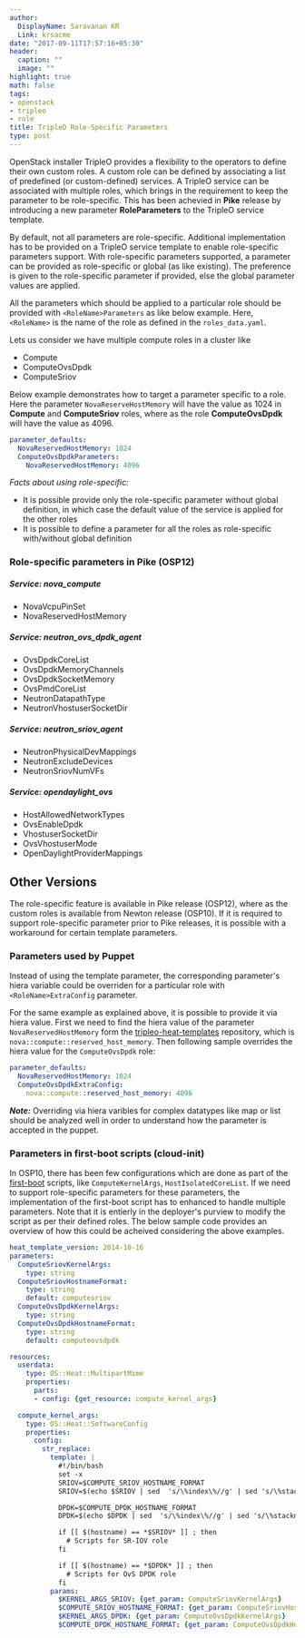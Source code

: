 ```yaml
---
author:
  DisplayName: Saravanan KR
  Link: krsacme
date: "2017-09-11T17:57:16+05:30"
header:
  caption: ""
  image: ""
highlight: true
math: false
tags:
- openstack
- tripleo
- role
title: TripleO Role-Specific Parameters
type: post
---
```


OpenStack installer TripleO provides a flexibility to the operators to define
their own custom roles. A custom role can be defined by associating a list of
predefined (or custom-defined) services. A TripleO service can be associated
with multiple roles, which brings in the requirement to keep the parameter to
be role-specific. This has been achevied in **Pike** release by introducing a
new parameter **RoleParameters** to the TripleO service template.
<!-- more-->

By default, not all parameters are role-specific. Additional implementation
has to be provided on a TripleO service template to enable role-specific
parameters support. With role-specific parameters supported, a parameter can
be provided as role-specific or global (as like existing). The preference is
given to the role-specific parameter if provided, else the global parameter
values are applied.

All the parameters which should be applied to a particular role should be
provided with `<RoleName>Parameters` as like below example. Here, `<RoleName>`
is the name of the role as defined in the `roles_data.yaml`.

Lets us consider we have multiple compute roles in a cluster like

* Compute
* ComputeOvsDpdk
* ComputeSriov

Below example demonstrates how to target a parameter specific to a role. Here
the parameter `NovaReserveHostMemory` will have the value as 1024 in
**Compute** and **ComputeSriov** roles, where as the role **ComputeOvsDpdk**
will have the value as 4096.

```yaml
parameter_defaults:
  NovaReservedHostMemory: 1024
  ComputeOvsDpdkParameters:
    NovaReservedHostMemory: 4096
```

_Facts about using role-specific:_

* It is possible provide only the role-specific parameter without global
  definition, in which case the default value of the service is applied for
  the other roles
* It is possible to define a parameter for all the roles as role-specific
  with/without global definition

### Role-specific parameters in Pike (OSP12)

##### Service: nova_compute
  * NovaVcpuPinSet
  * NovaReservedHostMemory

##### Service: neutron_ovs_dpdk_agent
  * OvsDpdkCoreList
  * OvsDpdkMemoryChannels
  * OvsDpdkSocketMemory
  * OvsPmdCoreList
  * NeutronDatapathType
  * NeutronVhostuserSocketDir

##### Service: neutron_sriov_agent
  * NeutronPhysicalDevMappings
  * NeutronExcludeDevices
  * NeutronSriovNumVFs

##### Service: opendaylight_ovs
  * HostAllowedNetworkTypes
  * OvsEnableDpdk
  * VhostuserSocketDir
  * OvsVhostuserMode
  * OpenDaylightProviderMappings

## Other Versions
The role-specific feature is available in Pike release (OSP12), where as the
custom roles is available from Newton release (OSP10). If it is required to
support role-specific parameter prior to Pike releases, it is possible with a
workaround for certain template parameters.

### Parameters used by Puppet
Instead of using the template parameter, the corresponding parameter's hiera
variable could be overriden for a particular role with `<RoleName>ExtraConfig`
parameter.

For the same example as explained above, it is possible to provide it via
hiera value. First we need to find the hiera value of the parameter
`NovaReservedHostMemory` form the [tripleo-heat-templates] repository, which
is `nova::compute::reserved_host_memory`. Then following sample overrides the
hiera value for the `ComputeOvsDpdk` role:

```yaml
parameter_defaults:
  NovaReservedHostMemory: 1024
  ComputeOvsDpdkExtraConfig:
    nova::compute::reserved_host_memory: 4096
```

**_Note:_**
Overriding via hiera varibles for complex datatypes like map or list should be
analyzed well in order to understand how the parameter is accepted in the
puppet.

### Parameters in first-boot scripts (cloud-init)
In OSP10, there has been few configurations which are done as part of the
[first-boot] scripts, like `ComputeKernelArgs`, `HostIsolatedCoreList`. If we
need to support role-specific parameters for these parameters, the
implementation of the first-boot script has to enhanced to handle multiple
parameters. Note that it is entierly in the deployer's purview to modify the
script as per their defined roles. The below sample code provides an overview
of how this could be acheived considering the above examples.

```yaml
heat_template_version: 2014-10-16
parameters:
  ComputeSriovKernelArgs:
    type: string
  ComputeSriovHostnameFormat:
    type: string
    default: computesriov
  ComputeOvsDpdkKernelArgs:
    type: string
  ComputeOvsDpdkHostnameFormat:
    type: string
    default: computeovsdpdk

resources:
  userdata:
    type: OS::Heat::MultipartMime
    properties:
      parts:
      - config: {get_resource: compute_kernel_args}

  compute_kernel_args:
    type: OS::Heat::SoftwareConfig
    properties:
      config:
        str_replace:
          template: |
            #!/bin/bash
            set -x
            SRIOV=$COMPUTE_SRIOV_HOSTNAME_FORMAT
            SRIOV=$(echo $SRIOV | sed  's/\%index\%//g' | sed 's/\%stackname\%//g') ;

            DPDK=$COMPUTE_DPDK_HOSTNAME_FORMAT
            DPDK=$(echo $DPDK | sed  's/\%index\%//g' | sed 's/\%stackname\%//g') ;

            if [[ $(hostname) == *$SRIOV* ]] ; then
              # Scripts for SR-IOV role
            fi

            if [[ $(hostname) == *$DPDK* ]] ; then
              # Scripts for OvS DPDK role
            fi
          params:
            $KERNEL_ARGS_SRIOV: {get_param: ComputeSriovKernelArgs}
            $COMPUTE_SRIOV_HOSTNAME_FORMAT: {get_param: ComputeSriovHostnameFormat}
            $KERNEL_ARGS_DPDK: {get_param: ComputeOvsDpdkKernelArgs}
            $COMPUTE_DPDK_HOSTNAME_FORMAT: {get_param: ComputeOvsDpdkHostnameFormat}

```



[tripleo-heat-templates]: https://github.com/openstack/tripleo-heat-templates
[first-boot]: https://github.com/krsacme/tht-dpdk/blob/master/osp10_ovs26/first-boot.yaml
